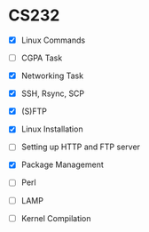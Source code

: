 # CS232

 - [x] Linux Commands
 - [ ] CGPA Task
 - [x] Networking Task
 - [x] SSH, Rsync, SCP
 - [x] (S)FTP
 - [x] Linux Installation
 - [ ] Setting up HTTP and FTP server
 - [x] Package Management
 - [ ] Perl
 - [ ] LAMP
 - [ ] Kernel Compilation


